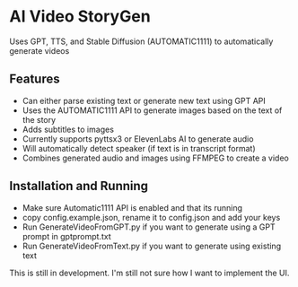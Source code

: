# AI Video StoryGen
Uses GPT, TTS, and Stable Diffusion (AUTOMATIC1111) to automatically generate videos
## Features
- Can either parse existing text or generate new text using GPT API
- Uses the AUTOMATIC1111 API to generate images based on the text of the story
- Adds subtitles to images
- Currently supports pyttsx3 or ElevenLabs AI to generate audio
- Will automatically detect speaker (if text is in transcript format)
- Combines generated audio and images using FFMPEG to create a video 
## Installation and Running
- Make sure  Automatic1111 API is enabled and that its running
- copy config.example.json, rename it to config.json and add your keys
- Run GenerateVideoFromGPT.py if you want to generate using a GPT prompt in gptprompt.txt
- Run GenerateVideoFromText.py if you want to generate using existing text

This is still in development. I'm still not sure how I want to implement the UI.
